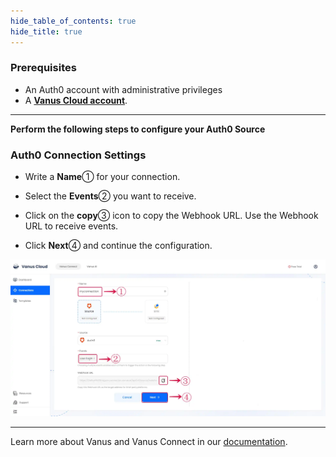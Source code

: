 ```yaml
--- 
hide_table_of_contents: true
hide_title: true
---
```


### Prerequisites

- An Auth0 account with administrative privileges
- A [**Vanus Cloud account**](https://cloud.vanus.ai).
---

**Perform the following steps to configure your Auth0 Source**

### Auth0 Connection Settings

- Write a **Name**① for your connection.

- Select the **Events**② you want to receive.

- Click on the **copy**③ icon to copy the Webhook URL. Use the Webhook URL to receive events.

- Click **Next**④ and continue the configuration.

![auth0_source_1.webp](images/auth0_source_1.webp)

---

Learn more about Vanus and Vanus Connect in our [documentation](https://docs.vanus.ai).
